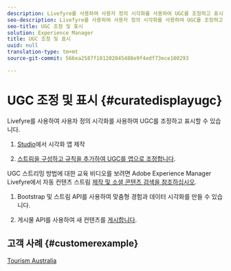 ```yaml
---
description: Livefyre를 사용하여 사용자 정의 시각화를 사용하여 UGC를 조정하고 표시할 수 있습니다.
seo-description: Livefyre를 사용하여 사용자 정의 시각화를 사용하여 UGC를 조정하고 표시할 수 있습니다.
seo-title: UGC 조정 및 표시
solution: Experience Manager
title: UGC 조정 및 표시
uuid: null
translation-type: tm+mt
source-git-commit: 566ea2587f101202045488e9f4edf73ece100293

---
```



# UGC 조정 및 표시 {#curatedisplayugc}

Livefyre를 사용하여 사용자 정의 시각화를 사용하여 UGC를 조정하고 표시할 수 있습니다.

1. [Studio](/help/using/c-about-apps/c-create-an-app.md)에서 시각화 앱 제작

1. [스트림을 구성하고 규칙을 추가하여 UGC를 앱으로 조정합니다](/help/using/c-streams/c-streams.md).

UGC 스트리밍 방법에 대한 교육 비디오를 보려면 Adobe Experience Manager Livefyre에서 자동 컨텐츠 스트림 [제작 및 소셜 콘텐츠 검색을 참조하십시오](https://helpx.adobe.com/experience-manager/tutorials.html).

1. Bootstrap 및 스트림 API를 사용하여 맞춤형 경험과 데이터 시각화를 만들 수 있습니다.

1. 게시물 API를 사용하여 새 컨텐츠를 [게시합니다](https://api.livefyre.com/docs/apis/by-category/collection-content#operation=urn:livefyre:apis:quill:operations:api:v3.0:collection:post:method=post).

## 고객 사례 {#customerexample}

[Tourism Australia](https://www.australia.com/en-us)
